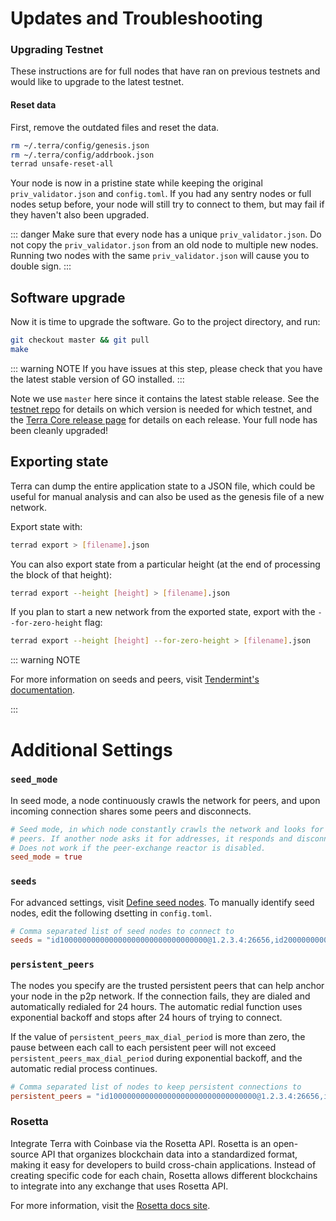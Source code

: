 # Updates and Troubleshooting

### Upgrading Testnet

These instructions are for full nodes that have ran on previous testnets and would like to upgrade to the latest testnet.

#### Reset data

First, remove the outdated files and reset the data.

```bash
rm ~/.terra/config/genesis.json
rm ~/.terra/config/addrbook.json
terrad unsafe-reset-all
```

Your node is now in a pristine state while keeping the original `priv_validator.json` and `config.toml`. If you had any sentry nodes or full nodes setup before, your node will still try to connect to them, but may fail if they haven't also been upgraded.

::: danger
Make sure that every node has a unique `priv_validator.json`. Do not copy the `priv_validator.json` from an old node to multiple new nodes. Running two nodes with the same `priv_validator.json` will cause you to double sign.
:::

## Software upgrade

Now it is time to upgrade the software. Go to the project directory, and run:

```bash
git checkout master && git pull
make
```

::: warning NOTE
If you have issues at this step, please check that you have the latest stable version of GO installed.
:::

Note we use `master` here since it contains the latest stable release. See the [testnet repo](https://github.com/terra-money/testnet) for details on which version is needed for which testnet, and the [Terra Core release page](https://github.com/terra-money/core/releases) for details on each release. Your full node has been cleanly upgraded!

## Exporting state

Terra can dump the entire application state to a JSON file, which could be useful for manual analysis and can also be used as the genesis file of a new network.

Export state with:

```bash
terrad export > [filename].json
```

You can also export state from a particular height \(at the end of processing the block of that height\):

```bash
terrad export --height [height] > [filename].json
```

If you plan to start a new network from the exported state, export with the `--for-zero-height` flag:

```bash
terrad export --height [height] --for-zero-height > [filename].json
```


::: warning NOTE

For more information on seeds and peers, visit [Tendermint's documentation](https://github.com/tendermint/tendermint/blob/master/docs/tendermint-core/using-tendermint.md#peers).

:::



# Additional Settings

### `seed_mode`

In seed mode, a node continuously crawls the network for peers, and upon incoming connection shares some peers and disconnects.

```toml
# Seed mode, in which node constantly crawls the network and looks for
# peers. If another node asks it for addresses, it responds and disconnects.
# Does not work if the peer-exchange reactor is disabled.
seed_mode = true
```

### `seeds`

For advanced settings, visit [Define seed nodes](#define-seed-nodes).
To manually identify seed nodes, edit the following dsetting in `config.toml`.

```toml
# Comma separated list of seed nodes to connect to
seeds = "id100000000000000000000000000000000@1.2.3.4:26656,id200000000000000000000000000000000@2.3.4.5:4444"
```

### `persistent_peers`

The nodes you specify are the trusted persistent peers that can help anchor your node in the p2p network. If the connection fails, they are dialed and automatically redialed for 24 hours. The automatic redial function uses exponential backoff and stops after 24 hours of trying to connect.

If the value of `persistent_peers_max_dial_period` is more than zero, the pause between each call to each persistent peer will not exceed `persistent_peers_max_dial_period` during exponential backoff, and the automatic redial process continues.

```toml
# Comma separated list of nodes to keep persistent connections to
persistent_peers = "id100000000000000000000000000000000@1.2.3.4:26656,id200000000000000000000000000000000@2.3.4.5:26656"
```
### Rosetta

Integrate Terra with Coinbase via the Rosetta API. Rosetta is an open-source API that organizes blockchain data into a standardized format, making it easy for developers to build cross-chain applications. Instead of creating specific code for each chain, Rosetta allows different blockchains to integrate into any exchange that uses Rosetta API.

For more information, visit the [Rosetta docs site](https://www.rosetta-api.org/docs/welcome.html).
